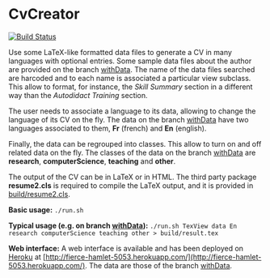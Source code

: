 # CvCreator

[![Build Status](https://github.com/klalumiere/CvCreator/workflows/Continuous%20Integration%20Workflow/badge.svg?branch=master)](https://github.com/klalumiere/CvCreator/actions)

Use some LaTeX-like formatted data files to generate a CV in many languages with optional entries. Some sample data files about the author are provided on the branch [withData](https://github.com/klalumiere/CvCreator/tree/withData). The name of the data files searched are harcoded and to each name is associated a particular view subclass. This allow to format, for instance, the *Skill Summary* section in a different way than the *Autodidact Training* section.

The user needs to associate a language to its data, allowing to change the language of its CV on the fly. The data on the branch [withData](https://github.com/klalumiere/CvCreator/tree/withData) have two languages associated to them, **Fr** (french) and **En** (english).

Finally, the data can be regrouped into classes. This allow to turn on and off related data on the fly. The classes of the data on the branch [withData](https://github.com/klalumiere/CvCreator/tree/withData) are **research**, **computerScience**, **teaching** and **other**.

The output of the CV can be in LaTeX or in HTML. The third party package **resume2.cls** is required to compile the LaTeX output, and it is provided in [build/resume2.cls](https://github.com/klalumiere/CvCreator/blob/master/build/resume2.cls).

**Basic usage:** `./run.sh`

**Typical usage (e.g. on branch [withData](https://github.com/klalumiere/CvCreator/tree/withData)):** `./run.sh TexView data En research computerScience teaching other > build/result.tex`

**Web interface:** A web interface is available and has been deployed on [Heroku](https://www.heroku.com/) at [http://fierce-hamlet-5053.herokuapp.com/](http://fierce-hamlet-5053.herokuapp.com/). The data are those of the branch [withData](https://github.com/klalumiere/CvCreator/tree/withData).

